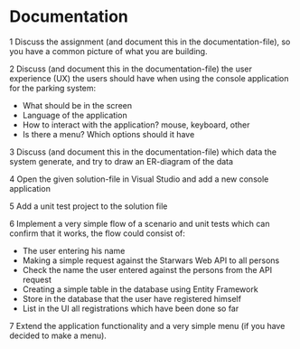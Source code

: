 # Documentation

1 Discuss the assignment (and document this in the documentation-file), so you have a common picture of what you are building.

2 Discuss (and document this in the documentation-file) the user experience (UX) the users should have when using the console application for the parking system:
  * What should be in the screen
  * Language of the application
  * How to interact with the application? mouse, keyboard, other
  * Is there a menu? Which options should it have

3 Discuss (and document this in the documentation-file) which data the system generate, and try to draw an ER-diagram of the data

4 Open the given solution-file in Visual Studio and add a new console application

5 Add a unit test project to the solution file

6 Implement a very simple flow of a scenario and unit tests which can confirm that it works, the flow could consist of:
  * The user entering his name
  * Making a simple request against the Starwars Web API to all persons
  * Check the name the user entered against the persons from the API request
  * Creating a simple table in the database using Entity Framework
  * Store in the database that the user have registered himself
  * List in the UI all registrations which have been done so far

7 Extend the application functionality and a very simple menu (if you have decided to make a menu).

